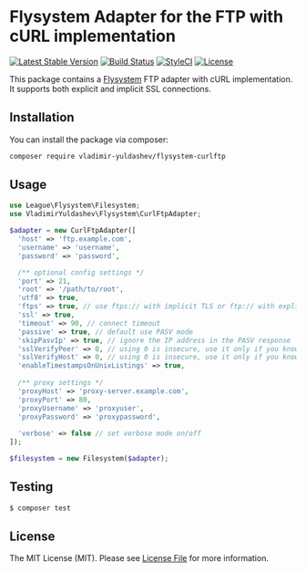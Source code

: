 # Flysystem Adapter for the FTP with cURL implementation

[![Latest Stable Version](https://poser.pugx.org/vladimir-yuldashev/flysystem-curlftp/v/stable?format=flat-square)](https://packagist.org/packages/vladimir-yuldashev/flysystem-curlftp)
[![Build Status](https://github.com/vyuldashev/flysystem-curlftp/workflows/Tests/badge.svg)](https://github.com/vyuldashev/flysystem-curlftp/actions)
[![StyleCI](https://styleci.io/repos/90028075/shield?branch=master)](https://styleci.io/repos/90028075)
[![License](https://poser.pugx.org/vladimir-yuldashev/flysystem-curlftp/license?format=flat-square)](https://packagist.org/packages/vladimir-yuldashev/flysystem-curlftp)

This package contains a [Flysystem](https://flysystem.thephpleague.com/) FTP adapter with cURL implementation.
It supports both explicit and implicit SSL connections.

## Installation

You can install the package via composer:

``` bash
composer require vladimir-yuldashev/flysystem-curlftp
```

## Usage

``` php
use League\Flysystem\Filesystem;
use VladimirYuldashev\Flysystem\CurlFtpAdapter;

$adapter = new CurlFtpAdapter([
  'host' => 'ftp.example.com',
  'username' => 'username',
  'password' => 'password',

  /** optional config settings */
  'port' => 21,
  'root' => '/path/to/root',
  'utf8' => true,
  'ftps' => true, // use ftps:// with implicit TLS or ftp:// with explicit TLS
  'ssl' => true,
  'timeout' => 90, // connect timeout
  'passive' => true, // default use PASV mode
  'skipPasvIp' => true, // ignore the IP address in the PASV response 
  'sslVerifyPeer' => 0, // using 0 is insecure, use it only if you know what you're doing
  'sslVerifyHost' => 0, // using 0 is insecure, use it only if you know what you're doing
  'enableTimestampsOnUnixListings' => true,
  
  /** proxy settings */
  'proxyHost' => 'proxy-server.example.com',
  'proxyPort' => 80,
  'proxyUsername' => 'proxyuser',
  'proxyPassword' => 'proxypassword',
  
  'verbose' => false // set verbose mode on/off 
]);

$filesystem = new Filesystem($adapter);
``` 

## Testing

``` bash
$ composer test
```

## License

The MIT License (MIT). Please see [License File](LICENSE) for more information.
